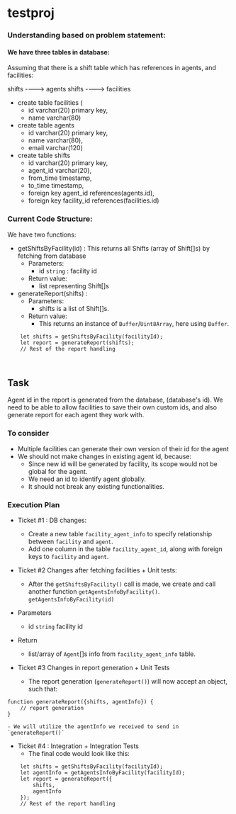 # testproj

### Understanding based on problem statement:

#### We have three tables in database:

Assuming that there is a shift table which has references in agents, and facilities:

shifts ----> agents
shifts ----> facilities

- create table facilities (
    - id varchar(20) primary key,
    - name varchar(80)
- create table agents
    - id varchar(20) primary key,
    - name varchar(80),
    - email varchar(120)
- create table shifts
    - id varchar(20) primary key,
    - agent_id varchar(20),
    - from_time timestamp,
    - to_time timestamp,
    - foreign key agent_id references(agents.id),
    - foreign key facility_id references(facilities.id)

### Current Code Structure:

We have two functions:
- getShiftsByFacility(id) : This returns all Shifts (array of Shift[]s) by fetching from database
    - Parameters:
        - id `string` : facility id
    - Return value:
        - list representing Shift[]s
- generateReport(shifts) : 
    - Parameters:
        - shifts is a list of Shift[]s.
    - Return value:
        - This returns an instance of `Buffer`/`Uint8Array`, here using `Buffer`.

```
    let shifts = getShiftsByFacility(facilityId);
    let report = generateReport(shifts);
    // Rest of the report handling

    
```

## Task

Agent id in the report is generated from the database, (database's id). 
We need to be able to allow facilities to save their own custom ids, and also generate report for each agent they work with.

### To consider
- Multiple facilities can generate their own version of their id for the agent
- We should not make changes in existing agent id, because:
    - Since new id will be generated by facility, its scope would not be global for the agent. 
    - We need an id to identify agent globally.
    - It should not break any existing functionalities.

### Execution Plan
- Ticket #1 : DB changes:
    - Create a new table `facility_agent_info` to specify relationship between `facility` and `agent`. 
    - Add one column in the table `facility_agent_id`, along with foreign keys to `facility` and `agent`.
- Ticket #2 Changes after fetching facilities + Unit tests:
    - After the `getShiftsByFacility()` call is made, we create and call another function `getAgentsInfoByFacility()`.
`getAgentsInfoByFacility(id)`
- Parameters
    - id `string` facility id
- Return
    - list/array of `Agent`[]s info from `facility_agent_info` table.

- Ticket #3 Changes in report generation + Unit Tests
    - The report generation (`generateReport()`) will now accept an object, such that:
```
function generateReport({shifts, agentInfo}) {
    // report generation
}
```
    - We will utilize the agentInfo we received to send in `generateReport()`

- Ticket #4 : Integration + Integration Tests
    - The final code would look like this:
```
    let shifts = getShiftsByFacility(facilityId);
    let agentInfo = getAgentsInfoByFacility(facilityId);
    let report = generateReport({
        shifts,
        agentInfo
    });
    // Rest of the report handling
    
```



    

